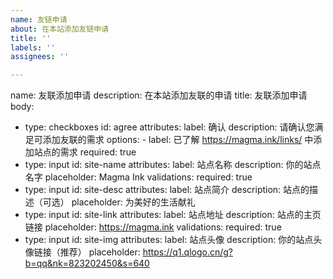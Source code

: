 ```yaml
---
name: 友链申请
about: 在本站添加友链申请
title: ''
labels: ''
assignees: ''

---
```


name: 友联添加申请
description: 在本站添加友联的申请
title: 友联添加申请
body:
- type: checkboxes
  id: agree
  attributes:
    label: 确认
    description: 请确认您满足可添加友联的需求
    options:
      - label: 已了解 https://magma.ink/links/ 中添加站点的需求
        required: true
- type: input
  id: site-name
  attributes:
    label: 站点名称
    description: 你的站点名字
    placeholder: Magma Ink
  validations:
    required: true
- type: input
  id: site-desc
  attributes:
    label: 站点简介
    description: 站点的描述（可选）
    placeholder: 为美好的生活献礼
- type: input
  id: site-link
  attributes:
    label: 站点地址
    description: 站点的主页链接
    placeholder: https://magma.ink
  validations:
    required: true
- type: input
  id: site-img
  attributes:
    label: 站点头像
    description: 你的站点头像链接（推荐）
    placeholder: https://q1.qlogo.cn/g?b=qq&nk=823202450&s=640
